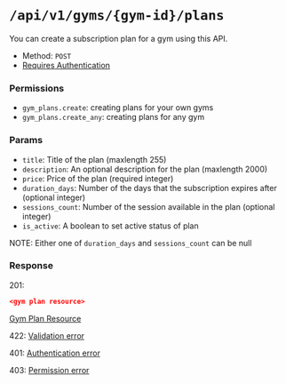 # `/api/v1/gyms/{gym-id}/plans`
You can create a subscription plan for a gym using this API.

- Method: `POST`
- [Requires Authentication](../../auth/login.md#how-to-use-api-token)

### Permissions

- `gym_plans.create`: creating plans for your own gyms
- `gym_plans.create_any`: creating plans for any gym

### Params

- `title`: Title of the plan (maxlength 255)
- `description`: An optional description for the plan (maxlength 2000)
- `price`: Price of the plan (required integer)
- `duration_days`: Number of the days that the subscription expires after (optional integer)
- `sessions_count`: Number of the session available in the plan (optional integer)
- `is_active`: A boolean to set active status of plan

NOTE: Either one of `duration_days` and `sessions_count` can be null

### Response

201:
```json
<gym plan resource>
```

[Gym Plan Resource](../../resources/gym_plan.md)

422: [Validation error](../../validation-errors.md)

401: [Authentication error](../../authentication-errors.md)

403: [Permission error](../../permission-errors.md)
